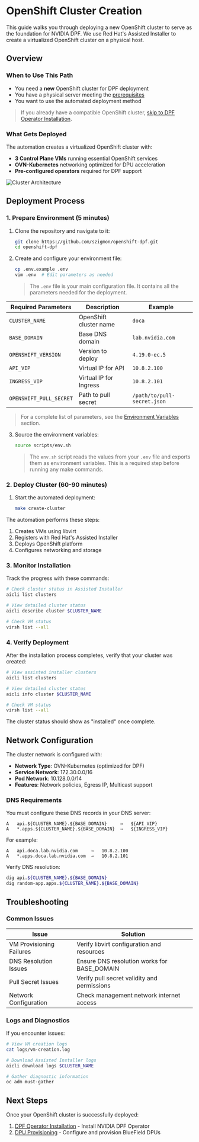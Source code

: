 # OpenShift Cluster Creation

This guide walks you through deploying a new OpenShift cluster to serve as the foundation for NVIDIA DPF. We use Red Hat's Assisted Installer to create a virtualized OpenShift cluster on a physical host.

## Overview

### When to Use This Path
* You need a **new** OpenShift cluster for DPF deployment
* You have a physical server meeting the [prerequisites](prerequisites.md)
* You want to use the automated deployment method

> If you already have a compatible OpenShift cluster, [skip to DPF Operator Installation](dpf-operator.md).

### What Gets Deployed
The automation creates a virtualized OpenShift cluster with:

* **3 Control Plane VMs** running essential OpenShift services
* **OVN-Kubernetes** networking optimized for DPU acceleration
* **Pre-configured operators** required for DPF support

![Cluster Architecture](assets/cluster-architecture.png)

## Deployment Process

### 1. Prepare Environment (5 minutes)

1. Clone the repository and navigate to it:
   ```bash
   git clone https://github.com/szigmon/openshift-dpf.git
   cd openshift-dpf
   ```

2. Create and configure your environment file:
   ```bash
   cp .env.example .env
   vim .env  # Edit parameters as needed
   ```

   > The `.env` file is your main configuration file. It contains all the parameters needed for the deployment.

| Required Parameters | Description | Example |
|---------------------|-------------|---------|
| `CLUSTER_NAME` | OpenShift cluster name | `doca` |
| `BASE_DOMAIN` | Base DNS domain | `lab.nvidia.com` |
| `OPENSHIFT_VERSION` | Version to deploy | `4.19.0-ec.5` |
| `API_VIP` | Virtual IP for API | `10.8.2.100` |
| `INGRESS_VIP` | Virtual IP for Ingress | `10.8.2.101` |
| `OPENSHIFT_PULL_SECRET` | Path to pull secret | `/path/to/pull-secret.json` |

> For a complete list of parameters, see the [Environment Variables](prerequisites.md#environment-variables) section.

3. Source the environment variables:
   ```bash
   source scripts/env.sh
   ```

   > The `env.sh` script reads the values from your `.env` file and exports them as environment variables. This is a required step before running any make commands.

### 2. Deploy Cluster (60-90 minutes)

1. Start the automated deployment:
   ```bash
   make create-cluster
   ```

The automation performs these steps:
1. Creates VMs using libvirt
2. Registers with Red Hat's Assisted Installer
3. Deploys OpenShift platform
4. Configures networking and storage

### 3. Monitor Installation

Track the progress with these commands:

```bash
# Check cluster status in Assisted Installer
aicli list clusters

# View detailed cluster status
aicli describe cluster $CLUSTER_NAME

# Check VM status
virsh list --all
```

### 4. Verify Deployment

After the installation process completes, verify that your cluster was created:

```bash
# View assisted installer clusters
aicli list clusters

# View detailed cluster status
aicli info cluster $CLUSTER_NAME

# Check VM status
virsh list --all
```

The cluster status should show as "installed" once complete.

## Network Configuration

The cluster network is configured with:

* **Network Type**: OVN-Kubernetes (optimized for DPF)
* **Service Network**: 172.30.0.0/16
* **Pod Network**: 10.128.0.0/14
* **Features**: Network policies, Egress IP, Multicast support

### DNS Requirements

You must configure these DNS records in your DNS server:

```
A   api.${CLUSTER_NAME}.${BASE_DOMAIN}     →   ${API_VIP}
A   *.apps.${CLUSTER_NAME}.${BASE_DOMAIN}  →   ${INGRESS_VIP}
```

For example:
```
A   api.doca.lab.nvidia.com     →   10.8.2.100
A   *.apps.doca.lab.nvidia.com  →   10.8.2.101
```

Verify DNS resolution:
```bash
dig api.${CLUSTER_NAME}.${BASE_DOMAIN}
dig random-app.apps.${CLUSTER_NAME}.${BASE_DOMAIN}
```

## Troubleshooting

### Common Issues

| Issue | Solution |
|-------|----------|
| VM Provisioning Failures | Verify libvirt configuration and resources |
| DNS Resolution Issues | Ensure DNS resolution works for BASE_DOMAIN |
| Pull Secret Issues | Verify pull secret validity and permissions |
| Network Configuration | Check management network internet access |

### Logs and Diagnostics

If you encounter issues:

```bash
# View VM creation logs
cat logs/vm-creation.log

# Download Assisted Installer logs
aicli download logs $CLUSTER_NAME

# Gather diagnostic information
oc adm must-gather
```

## Next Steps

Once your OpenShift cluster is successfully deployed:

1. [DPF Operator Installation](dpf-operator.md) - Install NVIDIA DPF Operator
2. [DPU Provisioning](dpu-provisioning.md) - Configure and provision BlueField DPUs 